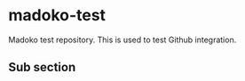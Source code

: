 madoko-test
===========

Madoko test repository.
This is used to test Github integration.

Sub section
-----------

